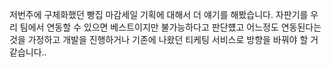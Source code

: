 저번주에 구체화했던 빵집 마감세일 기획에 대해서 더 얘기를 해봤습니다.
자판기를 우리 팀에서 연동할 수 있으면 베스트이지만 불가능하다고 판단헀고 어느정도 연동된다는 것을 가정하고 개발을 진행하거나 기존에 나왔던 티케팅 서비스로 방향을 바꿔야 할 거 같습니다..
